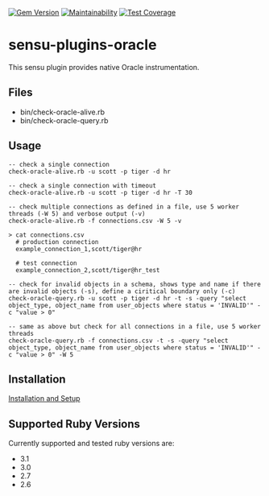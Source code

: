 
[![Gem Version](https://badge.fury.io/rb/sensu-plugins-oracle.svg)](https://badge.fury.io/rb/sensu-plugins-oracle)
[![Maintainability](https://api.codeclimate.com/v1/badges/a96aadf931c023673c49/maintainability)](https://codeclimate.com/github/thomis/sensu-plugins-oracle/maintainability)
[![Test Coverage](https://api.codeclimate.com/v1/badges/a96aadf931c023673c49/test_coverage)](https://codeclimate.com/github/thomis/sensu-plugins-oracle/test_coverage)



# sensu-plugins-oracle

This sensu plugin provides native Oracle instrumentation.

## Files
  * bin/check-oracle-alive.rb
  * bin/check-oracle-query.rb

## Usage

  ```
  -- check a single connection
  check-oracle-alive.rb -u scott -p tiger -d hr

  -- check a single connection with timeout
  check-oracle-alive.rb -u scott -p tiger -d hr -T 30
  ```

  ```
  -- check multiple connections as defined in a file, use 5 worker threads (-W 5) and verbose output (-v)
  check-oracle-alive.rb -f connections.csv -W 5 -v

  > cat connections.csv
    # production connection
    example_connection_1,scott/tiger@hr

    # test connection
    example_connection_2,scott/tiger@hr_test
  ```

  ```
  -- check for invalid objects in a schema, shows type and name if there are invalid objects (-s), define a ciritical boundary only (-c)
  check-oracle-query.rb -u scott -p tiger -d hr -t -s -query "select object_type, object_name from user_objects where status = 'INVALID'" -c "value > 0"

  -- same as above but check for all connections in a file, use 5 worker threads
  check-oracle-query.rb -f connections.csv -t -s -query "select object_type, object_name from user_objects where status = 'INVALID'" -c "value > 0" -W 5

  ```

## Installation

[Installation and Setup](http://sensu-plugins.io/docs/installation_instructions.html)

## Supported Ruby Versions

Currently supported and tested ruby versions are:

- 3.1
- 3.0
- 2.7
- 2.6
